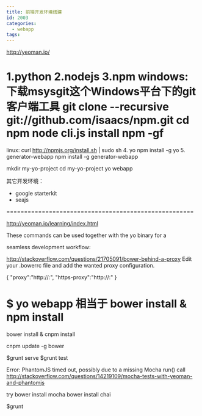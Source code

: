 ```yaml
---
title: 前端开发环境搭建
id: 2003
categories:
  - webapp
tags:
---
```


http://yeoman.io/

1.python
2.nodejs
3.npm
windows:下载msysgit这个Windows平台下的git客户端工具
git clone --recursive git://github.com/isaacs/npm.git
cd npm
node cli.js install npm -gf
==========================
linux: curl http://npmjs.org/install.sh | sudo sh
4\. yo
npm install -g yo
5\. generator-webapp
npm install -g generator-webapp

mkdir my-yo-project
cd my-yo-project
yo webapp

其它开发环境：
* google starterkit
* seajs

=====================================================

http://yeoman.io/learning/index.html

These commands can be used together with the yo binary for a

seamless development workflow:

http://stackoverflow.com/questions/21705091/bower-behind-a-proxy
Edit your .bowerrc file and add the wanted proxy configuration.

{
    "proxy":"http://<host>:<port>",
    "https-proxy":"http://<host>:<port>"
}

$ yo webapp
相当于
bower install & npm install
=
bower install & cnpm install

cnpm update -g bower

$grunt serve
$grunt test

Error:
PhantomJS timed out, possibly due to a missing Mocha run() call
http://stackoverflow.com/questions/14219109/mocha-tests-with-yeoman-and-phantomjs

try bower install mocha
bower install chai

$grunt